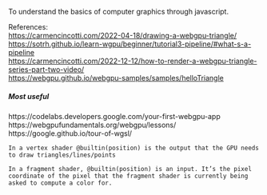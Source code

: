 To understand the basics of computer graphics through javascript.

References:
<br>
https://carmencincotti.com/2022-04-18/drawing-a-webgpu-triangle/
<br>
https://sotrh.github.io/learn-wgpu/beginner/tutorial3-pipeline/#what-s-a-pipeline
<br>
https://carmencincotti.com/2022-12-12/how-to-render-a-webgpu-triangle-series-part-two-video/
<br>
https://webgpu.github.io/webgpu-samples/samples/helloTriangle
<br>

<h5>Most useful</h5>
https://codelabs.developers.google.com/your-first-webgpu-app
<br>
https://webgpufundamentals.org/webgpu/lessons/
<br>
https://google.github.io/tour-of-wgsl/


<p><code>In a vertex shader @builtin(position) is the output that the GPU needs to draw triangles/lines/points</code></p>
<p><code>In a fragment shader, @builtin(position) is an input. It’s the pixel coordinate of the pixel that the fragment shader is currently being asked to compute a color for.</code></p>




